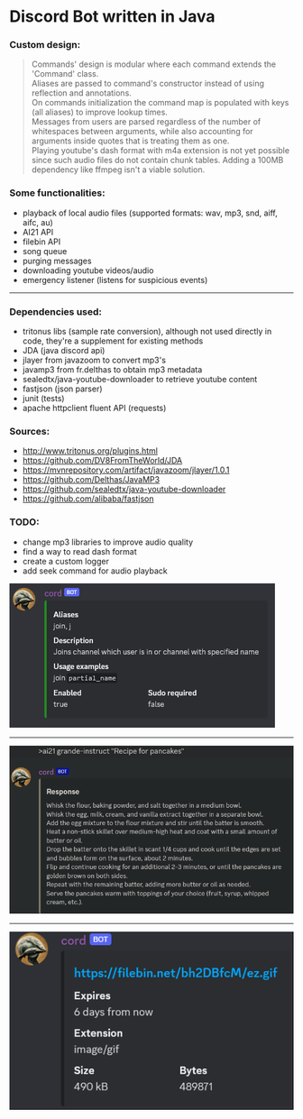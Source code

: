 # Discord Bot written in Java

### Custom design:
> Commands' design is modular where each command extends the 'Command' class. <br>
  Aliases are passed to command's constructor instead of using reflection and annotations. <br>
  On commands initialization the command map is populated with keys (all aliases) to improve lookup times. <br>
  Messages from users are parsed regardless of the number of whitespaces between arguments,
  while also accounting for arguments inside quotes that is treating them as one. <br>
  Playing youtube's dash format with m4a extension is not yet possible since such
  audio files do not contain chunk tables. Adding a 100MB dependency like ffmpeg isn't a viable solution.

### Some functionalities:

- playback of local audio files (supported formats: wav, mp3, snd, aiff, aifc, au)
- AI21 API
- filebin API
- song queue
- purging messages
- downloading youtube videos/audio
- emergency listener (listens for suspicious events)
***
### Dependencies used:
 - tritonus libs (sample rate conversion),
although not used directly in code, they're a supplement for existing methods
 - JDA (java discord api)
 - jlayer from javazoom to convert mp3's 
 - javamp3 from fr.delthas to obtain mp3 metadata 
 - sealedtx/java-youtube-downloader to retrieve youtube content
 - fastjson (json parser)
 - junit (tests)
 - apache httpclient fluent API (requests)

### Sources:
 - http://www.tritonus.org/plugins.html
 - https://github.com/DV8FromTheWorld/JDA
 - https://mvnrepository.com/artifact/javazoom/jlayer/1.0.1
 - https://github.com/Delthas/JavaMP3
 - https://github.com/sealedtx/java-youtube-downloader
 - https://github.com/alibaba/fastjson

### TODO:
- change mp3 libraries to improve audio quality
- find a way to read dash format
- create a custom logger
- add seek command for audio playback

![embed_play](img/embed_play.png)
***
![embed_ai21](img/embed_ai21.png)
***
![embed_filebin](img/embed_filebin.png)